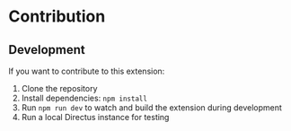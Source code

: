 # Contribution

## Development

If you want to contribute to this extension:

1. Clone the repository
2. Install dependencies: `npm install`
3. Run `npm run dev` to watch and build the extension during development
4. Run a local Directus instance for testing
